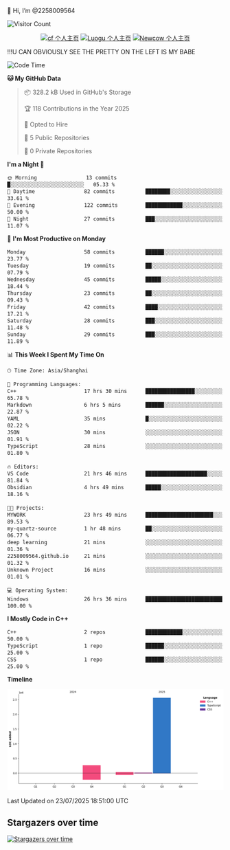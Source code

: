  👋 Hi, I’m @2258009564

![Visitor Count](https://profile-counter.glitch.me/{2258009564}/count.svg)

<!---
2258009564/2258009564 is a ✨ special ✨ repository because its `README.md` (this file) appears on your GitHub profile.
You can click the Preview link to take a look at your changes.
--->

<div align="center">

[![cf 个人主页](https://img.shields.io/badge/codeforces-alisa22580-yellow)](https://codeforces.com/profile/alisa22580)
[![Luogu 个人主页](https://img.shields.io/badge/Luogu-alisa_kujou-blue)](https://www.luogu.com.cn/user/1440708)
[![Newcow 个人主页](https://img.shields.io/badge/nowcoder-lzy-blue)](https://ac.nowcoder.com/acm/contest/profile/51334038)

</div>

!!!U CAN OBVIOUSLY SEE THE PRETTY ON THE LEFT IS MY BABE



<!--START_SECTION:waka-->
![Code Time](http://img.shields.io/badge/Code%20Time-360%20hrs%209%20mins-blue)

**🐱 My GitHub Data** 

> 📦 328.2 kB Used in GitHub's Storage 
 > 
> 🏆 118 Contributions in the Year 2025
 > 
> 💼 Opted to Hire
 > 
> 📜 5 Public Repositories 
 > 
> 🔑 0 Private Repositories 
 > 
**I'm a Night 🦉** 

```text
🌞 Morning                13 commits          █░░░░░░░░░░░░░░░░░░░░░░░░   05.33 % 
🌆 Daytime                82 commits          ████████░░░░░░░░░░░░░░░░░   33.61 % 
🌃 Evening                122 commits         ████████████░░░░░░░░░░░░░   50.00 % 
🌙 Night                  27 commits          ███░░░░░░░░░░░░░░░░░░░░░░   11.07 % 
```
📅 **I'm Most Productive on Monday** 

```text
Monday                   58 commits          ██████░░░░░░░░░░░░░░░░░░░   23.77 % 
Tuesday                  19 commits          ██░░░░░░░░░░░░░░░░░░░░░░░   07.79 % 
Wednesday                45 commits          █████░░░░░░░░░░░░░░░░░░░░   18.44 % 
Thursday                 23 commits          ██░░░░░░░░░░░░░░░░░░░░░░░   09.43 % 
Friday                   42 commits          ████░░░░░░░░░░░░░░░░░░░░░   17.21 % 
Saturday                 28 commits          ███░░░░░░░░░░░░░░░░░░░░░░   11.48 % 
Sunday                   29 commits          ███░░░░░░░░░░░░░░░░░░░░░░   11.89 % 
```


📊 **This Week I Spent My Time On** 

```text
🕑︎ Time Zone: Asia/Shanghai

💬 Programming Languages: 
C++                      17 hrs 30 mins      ████████████████░░░░░░░░░   65.78 % 
Markdown                 6 hrs 5 mins        ██████░░░░░░░░░░░░░░░░░░░   22.87 % 
YAML                     35 mins             █░░░░░░░░░░░░░░░░░░░░░░░░   02.22 % 
JSON                     30 mins             ░░░░░░░░░░░░░░░░░░░░░░░░░   01.91 % 
TypeScript               28 mins             ░░░░░░░░░░░░░░░░░░░░░░░░░   01.80 % 

🔥 Editors: 
VS Code                  21 hrs 46 mins      ████████████████████░░░░░   81.84 % 
Obsidian                 4 hrs 49 mins       █████░░░░░░░░░░░░░░░░░░░░   18.16 % 

🐱‍💻 Projects: 
MYWORK                   23 hrs 49 mins      ██████████████████████░░░   89.53 % 
my-quartz-source         1 hr 48 mins        ██░░░░░░░░░░░░░░░░░░░░░░░   06.77 % 
deep learning            21 mins             ░░░░░░░░░░░░░░░░░░░░░░░░░   01.36 % 
2258009564.github.io     21 mins             ░░░░░░░░░░░░░░░░░░░░░░░░░   01.32 % 
Unknown Project          16 mins             ░░░░░░░░░░░░░░░░░░░░░░░░░   01.01 % 

💻 Operating System: 
Windows                  26 hrs 36 mins      █████████████████████████   100.00 % 
```

**I Mostly Code in C++** 

```text
C++                      2 repos             ████████████░░░░░░░░░░░░░   50.00 % 
TypeScript               1 repo              ██████░░░░░░░░░░░░░░░░░░░   25.00 % 
CSS                      1 repo              ██████░░░░░░░░░░░░░░░░░░░   25.00 % 
```



**Timeline**

![Lines of Code chart](https://raw.githubusercontent.com/2258009564/2258009564/main/assets/bar_graph.png)


 Last Updated on 23/07/2025 18:51:00 UTC
<!--END_SECTION:waka-->

## Stargazers over time
[![Stargazers over time](https://starchart.cc/2258009564/2258009564.svg?variant=adaptive)](https://starchart.cc/2258009564/2258009564)
